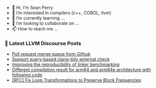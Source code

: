- 👋 Hi, I’m Sean Perry
- 👀 I’m interested in compilers (c++, COBOL, llvm)
- 🌱 I’m currently learning ...
- 💞️ I’m looking to collaborate on ...
- 📫 How to reach me ...

<!---
s66perry/s66perry is a ✨ special ✨ repository because its `README.md` (this file) appears on your GitHub profile.
You can click the Preview link to take a look at your changes.
--->
### 📕 Latest LLVM Discourse Posts

<!-- DISCOURSE-LLVM:START -->
- [Pull request merge queue from Github](https://discourse.llvm.org/t/pull-request-merge-queue-from-github/68343#post_10)
- [Support query-based clang-tidy external check](https://discourse.llvm.org/t/support-query-based-clang-tidy-external-check/85331#post_13)
- [Improving the reproducibility of linker benchmarking](https://discourse.llvm.org/t/improving-the-reproducibility-of-linker-benchmarking/86057#post_2)
- [Different compilation result for arm64 and arm64e architecture with following code](https://discourse.llvm.org/t/different-compilation-result-for-arm64-and-arm64e-architecture-with-following-code/86061#post_1)
- [[RFC] Fix Loop Transformations to Preserve Block Frequencies](https://discourse.llvm.org/t/rfc-fix-loop-transformations-to-preserve-block-frequencies/85785?page=3#post_41)
<!-- DISCOURSE-LLVM:END -->
